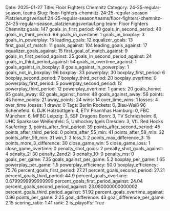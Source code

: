 Date: 2025-01-27
Title: Floor Fighters Chemnitz
Category: 24-25-regular-season, teams
Slug: floor-fighters-chemnitz-24-25-regular-season
Platzierungsverlauf:24-25-regular-season/teams/floor-fighters-chemnitz-24-25-regular-season_platzierungsverlauf.png
team: Floor Fighters Chemnitz
goals: 147
goals_in_first_period: 40
goals_in_second_period: 40
goals_in_third_period: 66
goals_in_overtime: 1
goals_in_boxplay: 3
goals_in_powerplay: 15
leading_goals: 12
equalizer_goals: 13
first_goal_of_match: 11
goals_against: 104
leading_goals_against: 17
equalizer_goals_against: 15
first_goal_of_match_against: 9
goals_in_first_period_against: 25
goals_in_second_period_against: 24
goals_in_third_period_against: 54
goals_in_overtime_against: 1
goals_against_in_boxplay: 8
goals_against_in_powerplay: 1
goals_not_in_boxplay: 96
boxplay: 33
powerplay: 30
boxplay_first_period: 6
boxplay_second_period: 7
boxplay_third_period: 20
boxplay_overtime: 0
powerplay_first_period: 5
powerplay_second_period: 12
powerplay_third_period: 12
powerplay_overtime: 1
games: 20
goals_home: 65
goals_away: 82
goals_against_home: 48
goals_against_away: 56
points: 45
home_points: 21
away_points: 24
wins: 14
over_time_wins: 1
losses: 4
over_time_losses: 1
draws: 0
Tags:  Berlin Rockets: 6,  Blau-Weiß 96 Schenefeld: 6,  DJK Holzbüttgen: 4,  ETV Piranhhas Hamburg: 0,  FBC München: 6,  MFBC Leipzig: 3,  SSF Dragons Bonn: 3,  TV Schriesheim: 6,  UHC Sparkasse Weißenfels: 5,  Unihockey Igels Dresden: 3,  VfL Red Hocks Kaufering: 3,
points_after_first_period: 39
points_after_second_period: 45
points_after_third_period: 0
points_after_55_min: 41
points_after_58_min: 32
points_after_59_min: 31
win_1: 3
loss_1: 2
points_max_difference_3: 15
points_more_3_difference: 30
close_game_win: 5
close_game_loss: 1
close_game_overtime: 0
penalty_shot_goals: 2
penalty_shot_goals_against: 4
penalty_2: 30
penalty_2and2: 3
penalty_10: 0
penalty_ms: 0
goals_per_game: 7.35
goals_against_per_game: 5.2
boxplay_per_game: 1.65
powerplay_per_game: 1.5
powerplay_efficiency: 50.0
boxplay_efficiency: 75.76
percent_goals_first_period: 27.21
percent_goals_second_period: 27.21
percent_goals_third_period: 44.9
percent_goals_overtime: 0.6799999999999999
percent_goals_first_period_against: 24.04
percent_goals_second_period_against: 23.080000000000002
percent_goals_third_period_against: 51.92
percent_goals_overtime_against: 0.96
points_per_game: 2.25
goal_difference: 43
goal_difference_per_game: 2.15
scoring_ratio: 1.41
rank: 2
is_playoffs: True
